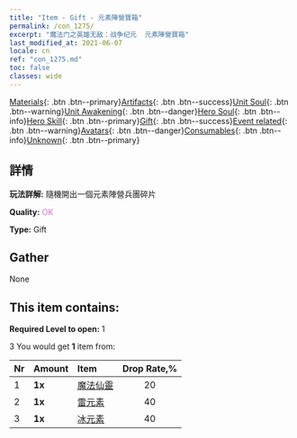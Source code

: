 ```yaml
---
title: "Item - Gift - 元素陣營寶箱"
permalink: /con_1275/
excerpt: "魔法门之英雄无敌：战争纪元  元素陣營寶箱"
last_modified_at: 2021-06-07
locale: cn
ref: "con_1275.md"
toc: false
classes: wide
---
```

 [Materials](/ItemsCN/){: .btn .btn--primary}[Artifacts](/ItemsCN/Artifacts/){: .btn .btn--success}[Unit Soul](/ItemsCN/UnitSoul/){: .btn .btn--warning}[Unit Awakening](/ItemsCN/UnitAwakening/){: .btn .btn--danger}[Hero Soul](/ItemsCN/HeroSoul/){: .btn .btn--info}[Hero Skill](/ItemsCN/HeroSkill/){: .btn .btn--primary}[Gift](/ItemsCN/Gift/){: .btn .btn--success}[Event related](/ItemsCN/Events/){: .btn .btn--warning}[Avatars](/ItemsCN/Avatars/){: .btn .btn--danger}[Consumables](/ItemsCN/Consumables/){: .btn .btn--info}[Unknown](/ItemsCN/Unknown/){: .btn .btn--primary}

## 詳情
 **玩法詳解:** 隨機開出一個元素陣營兵團碎片

 **Quality:** <span style="color: #DA70D6">OK</span>

 **Type:** Gift

## Gather

  None

## This item contains:

 **Required Level to open:** 1

 3 You would get **1** item  from:

  | Nr | Amount |     Item    | Drop Rate,% |
  |:---|:-------|:------------|:---------:|
  | 1 |  **1x** | [魔法仙靈](/cn/Items/unt_262/) | 20 | 
  | 2 |  **1x** | [雷元素](/cn/Items/unt_263/) | 40 | 
  | 3 |  **1x** | [冰元素](/cn/Items/unt_264/) | 40 | 
